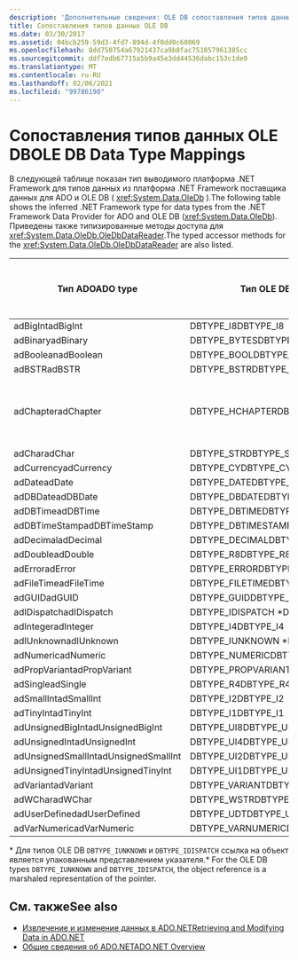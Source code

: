 ```yaml
---
description: 'Дополнительные сведения: OLE DB сопоставления типов данных'
title: Сопоставления типов данных OLE DB
ms.date: 03/30/2017
ms.assetid: 04bcb259-59d3-4fd7-894d-4f0dd0c68069
ms.openlocfilehash: 8dd750754a67921437ca9b8fac751857961385cc
ms.sourcegitcommit: ddf7edb67715a5b9a45e3dd44536dabc153c1de0
ms.translationtype: MT
ms.contentlocale: ru-RU
ms.lasthandoff: 02/06/2021
ms.locfileid: "99786190"
---
```

# <a name="ole-db-data-type-mappings"></a><span data-ttu-id="60319-103">Сопоставления типов данных OLE DB</span><span class="sxs-lookup"><span data-stu-id="60319-103">OLE DB Data Type Mappings</span></span>

<span data-ttu-id="60319-104">В следующей таблице показан тип выводимого платформа .NET Framework для типов данных из платформа .NET Framework поставщика данных для ADO и OLE DB ( <xref:System.Data.OleDb> ).</span><span class="sxs-lookup"><span data-stu-id="60319-104">The following table shows the inferred .NET Framework type for data types from the .NET Framework Data Provider for ADO and OLE DB (<xref:System.Data.OleDb>).</span></span> <span data-ttu-id="60319-105">Приведены также типизированные методы доступа для <xref:System.Data.OleDb.OleDbDataReader>.</span><span class="sxs-lookup"><span data-stu-id="60319-105">The typed accessor methods for the <xref:System.Data.OleDb.OleDbDataReader> are also listed.</span></span>  
  
|<span data-ttu-id="60319-106">Тип ADO</span><span class="sxs-lookup"><span data-stu-id="60319-106">ADO type</span></span>|<span data-ttu-id="60319-107">Тип OLE DB</span><span class="sxs-lookup"><span data-stu-id="60319-107">OLE DB type</span></span>|<span data-ttu-id="60319-108">Тип платформы .NET Framework</span><span class="sxs-lookup"><span data-stu-id="60319-108">.NET Framework type</span></span>|<span data-ttu-id="60319-109">Платформа .NET Framework типизированный метод доступа</span><span class="sxs-lookup"><span data-stu-id="60319-109">.NET Framework typed accessor</span></span>|  
|--------------|-----------------|----------------------------------------------------------------------|--------------------------------------------------------------------------------|  
|<span data-ttu-id="60319-110">adBigInt</span><span class="sxs-lookup"><span data-stu-id="60319-110">adBigInt</span></span>|<span data-ttu-id="60319-111">DBTYPE_I8</span><span class="sxs-lookup"><span data-stu-id="60319-111">DBTYPE_I8</span></span>|<span data-ttu-id="60319-112">Int64</span><span class="sxs-lookup"><span data-stu-id="60319-112">Int64</span></span>|<span data-ttu-id="60319-113">GetInt64()</span><span class="sxs-lookup"><span data-stu-id="60319-113">GetInt64()</span></span>|  
|<span data-ttu-id="60319-114">adBinary</span><span class="sxs-lookup"><span data-stu-id="60319-114">adBinary</span></span>|<span data-ttu-id="60319-115">DBTYPE_BYTES</span><span class="sxs-lookup"><span data-stu-id="60319-115">DBTYPE_BYTES</span></span>|<span data-ttu-id="60319-116">Byte[]</span><span class="sxs-lookup"><span data-stu-id="60319-116">Byte[]</span></span>|<span data-ttu-id="60319-117">GetBytes()</span><span class="sxs-lookup"><span data-stu-id="60319-117">GetBytes()</span></span>|  
|<span data-ttu-id="60319-118">adBoolean</span><span class="sxs-lookup"><span data-stu-id="60319-118">adBoolean</span></span>|<span data-ttu-id="60319-119">DBTYPE_BOOL</span><span class="sxs-lookup"><span data-stu-id="60319-119">DBTYPE_BOOL</span></span>|<span data-ttu-id="60319-120">Логическое</span><span class="sxs-lookup"><span data-stu-id="60319-120">Boolean</span></span>|<span data-ttu-id="60319-121">GetBoolean()</span><span class="sxs-lookup"><span data-stu-id="60319-121">GetBoolean()</span></span>|  
|<span data-ttu-id="60319-122">adBSTR</span><span class="sxs-lookup"><span data-stu-id="60319-122">adBSTR</span></span>|<span data-ttu-id="60319-123">DBTYPE_BSTR</span><span class="sxs-lookup"><span data-stu-id="60319-123">DBTYPE_BSTR</span></span>|<span data-ttu-id="60319-124">Строка</span><span class="sxs-lookup"><span data-stu-id="60319-124">String</span></span>|<span data-ttu-id="60319-125">GetString()</span><span class="sxs-lookup"><span data-stu-id="60319-125">GetString()</span></span>|  
|<span data-ttu-id="60319-126">adChapter</span><span class="sxs-lookup"><span data-stu-id="60319-126">adChapter</span></span>|<span data-ttu-id="60319-127">DBTYPE_HCHAPTER</span><span class="sxs-lookup"><span data-stu-id="60319-127">DBTYPE_HCHAPTER</span></span>|<span data-ttu-id="60319-128">Поддерживается с помощью `DataReader`.</span><span class="sxs-lookup"><span data-stu-id="60319-128">Supported through the `DataReader`.</span></span> <span data-ttu-id="60319-129">См. раздел [Получение данных с помощью DataReader](retrieving-data-using-a-datareader.md).</span><span class="sxs-lookup"><span data-stu-id="60319-129">See [Retrieving Data Using a DataReader](retrieving-data-using-a-datareader.md).</span></span>|<span data-ttu-id="60319-130">GetValue()</span><span class="sxs-lookup"><span data-stu-id="60319-130">GetValue()</span></span>|  
|<span data-ttu-id="60319-131">adChar</span><span class="sxs-lookup"><span data-stu-id="60319-131">adChar</span></span>|<span data-ttu-id="60319-132">DBTYPE_STR</span><span class="sxs-lookup"><span data-stu-id="60319-132">DBTYPE_STR</span></span>|<span data-ttu-id="60319-133">Строка</span><span class="sxs-lookup"><span data-stu-id="60319-133">String</span></span>|<span data-ttu-id="60319-134">GetString()</span><span class="sxs-lookup"><span data-stu-id="60319-134">GetString()</span></span>|  
|<span data-ttu-id="60319-135">adCurrency</span><span class="sxs-lookup"><span data-stu-id="60319-135">adCurrency</span></span>|<span data-ttu-id="60319-136">DBTYPE_CY</span><span class="sxs-lookup"><span data-stu-id="60319-136">DBTYPE_CY</span></span>|<span data-ttu-id="60319-137">Decimal</span><span class="sxs-lookup"><span data-stu-id="60319-137">Decimal</span></span>|<span data-ttu-id="60319-138">GetDecimal()</span><span class="sxs-lookup"><span data-stu-id="60319-138">GetDecimal()</span></span>|  
|<span data-ttu-id="60319-139">adDate</span><span class="sxs-lookup"><span data-stu-id="60319-139">adDate</span></span>|<span data-ttu-id="60319-140">DBTYPE_DATE</span><span class="sxs-lookup"><span data-stu-id="60319-140">DBTYPE_DATE</span></span>|<span data-ttu-id="60319-141">DateTime</span><span class="sxs-lookup"><span data-stu-id="60319-141">DateTime</span></span>|<span data-ttu-id="60319-142">GetDateTime()</span><span class="sxs-lookup"><span data-stu-id="60319-142">GetDateTime()</span></span>|  
|<span data-ttu-id="60319-143">adDBDate</span><span class="sxs-lookup"><span data-stu-id="60319-143">adDBDate</span></span>|<span data-ttu-id="60319-144">DBTYPE_DBDATE</span><span class="sxs-lookup"><span data-stu-id="60319-144">DBTYPE_DBDATE</span></span>|<span data-ttu-id="60319-145">DateTime</span><span class="sxs-lookup"><span data-stu-id="60319-145">DateTime</span></span>|<span data-ttu-id="60319-146">GetDateTime()</span><span class="sxs-lookup"><span data-stu-id="60319-146">GetDateTime()</span></span>|  
|<span data-ttu-id="60319-147">adDBTime</span><span class="sxs-lookup"><span data-stu-id="60319-147">adDBTime</span></span>|<span data-ttu-id="60319-148">DBTYPE_DBTIME</span><span class="sxs-lookup"><span data-stu-id="60319-148">DBTYPE_DBTIME</span></span>|<span data-ttu-id="60319-149">DateTime</span><span class="sxs-lookup"><span data-stu-id="60319-149">DateTime</span></span>|<span data-ttu-id="60319-150">GetDateTime()</span><span class="sxs-lookup"><span data-stu-id="60319-150">GetDateTime()</span></span>|  
|<span data-ttu-id="60319-151">adDBTimeStamp</span><span class="sxs-lookup"><span data-stu-id="60319-151">adDBTimeStamp</span></span>|<span data-ttu-id="60319-152">DBTYPE_DBTIMESTAMP</span><span class="sxs-lookup"><span data-stu-id="60319-152">DBTYPE_DBTIMESTAMP</span></span>|<span data-ttu-id="60319-153">DateTime</span><span class="sxs-lookup"><span data-stu-id="60319-153">DateTime</span></span>|<span data-ttu-id="60319-154">GetDateTime()</span><span class="sxs-lookup"><span data-stu-id="60319-154">GetDateTime()</span></span>|  
|<span data-ttu-id="60319-155">adDecimal</span><span class="sxs-lookup"><span data-stu-id="60319-155">adDecimal</span></span>|<span data-ttu-id="60319-156">DBTYPE_DECIMAL</span><span class="sxs-lookup"><span data-stu-id="60319-156">DBTYPE_DECIMAL</span></span>|<span data-ttu-id="60319-157">Decimal</span><span class="sxs-lookup"><span data-stu-id="60319-157">Decimal</span></span>|<span data-ttu-id="60319-158">GetDecimal()</span><span class="sxs-lookup"><span data-stu-id="60319-158">GetDecimal()</span></span>|  
|<span data-ttu-id="60319-159">adDouble</span><span class="sxs-lookup"><span data-stu-id="60319-159">adDouble</span></span>|<span data-ttu-id="60319-160">DBTYPE_R8</span><span class="sxs-lookup"><span data-stu-id="60319-160">DBTYPE_R8</span></span>|<span data-ttu-id="60319-161">Double</span><span class="sxs-lookup"><span data-stu-id="60319-161">Double</span></span>|<span data-ttu-id="60319-162">GetDouble()</span><span class="sxs-lookup"><span data-stu-id="60319-162">GetDouble()</span></span>|  
|<span data-ttu-id="60319-163">adError</span><span class="sxs-lookup"><span data-stu-id="60319-163">adError</span></span>|<span data-ttu-id="60319-164">DBTYPE_ERROR</span><span class="sxs-lookup"><span data-stu-id="60319-164">DBTYPE_ERROR</span></span>|<span data-ttu-id="60319-165">ExternalException</span><span class="sxs-lookup"><span data-stu-id="60319-165">ExternalException</span></span>|<span data-ttu-id="60319-166">GetValue()</span><span class="sxs-lookup"><span data-stu-id="60319-166">GetValue()</span></span>|  
|<span data-ttu-id="60319-167">adFileTime</span><span class="sxs-lookup"><span data-stu-id="60319-167">adFileTime</span></span>|<span data-ttu-id="60319-168">DBTYPE_FILETIME</span><span class="sxs-lookup"><span data-stu-id="60319-168">DBTYPE_FILETIME</span></span>|<span data-ttu-id="60319-169">DateTime</span><span class="sxs-lookup"><span data-stu-id="60319-169">DateTime</span></span>|<span data-ttu-id="60319-170">GetDateTime()</span><span class="sxs-lookup"><span data-stu-id="60319-170">GetDateTime()</span></span>|  
|<span data-ttu-id="60319-171">adGUID</span><span class="sxs-lookup"><span data-stu-id="60319-171">adGUID</span></span>|<span data-ttu-id="60319-172">DBTYPE_GUID</span><span class="sxs-lookup"><span data-stu-id="60319-172">DBTYPE_GUID</span></span>|<span data-ttu-id="60319-173">Guid</span><span class="sxs-lookup"><span data-stu-id="60319-173">Guid</span></span>|<span data-ttu-id="60319-174">GetGuid()</span><span class="sxs-lookup"><span data-stu-id="60319-174">GetGuid()</span></span>|  
|<span data-ttu-id="60319-175">adIDispatch</span><span class="sxs-lookup"><span data-stu-id="60319-175">adIDispatch</span></span>|<span data-ttu-id="60319-176">DBTYPE_IDISPATCH \*</span><span class="sxs-lookup"><span data-stu-id="60319-176">DBTYPE_IDISPATCH \*</span></span>|<span data-ttu-id="60319-177">Объект</span><span class="sxs-lookup"><span data-stu-id="60319-177">Object</span></span>|<span data-ttu-id="60319-178">GetValue()</span><span class="sxs-lookup"><span data-stu-id="60319-178">GetValue()</span></span>|  
|<span data-ttu-id="60319-179">adInteger</span><span class="sxs-lookup"><span data-stu-id="60319-179">adInteger</span></span>|<span data-ttu-id="60319-180">DBTYPE_I4</span><span class="sxs-lookup"><span data-stu-id="60319-180">DBTYPE_I4</span></span>|<span data-ttu-id="60319-181">Int32</span><span class="sxs-lookup"><span data-stu-id="60319-181">Int32</span></span>|<span data-ttu-id="60319-182">GetInt32()</span><span class="sxs-lookup"><span data-stu-id="60319-182">GetInt32()</span></span>|  
|<span data-ttu-id="60319-183">adIUnknown</span><span class="sxs-lookup"><span data-stu-id="60319-183">adIUnknown</span></span>|<span data-ttu-id="60319-184">DBTYPE_IUNKNOWN \*</span><span class="sxs-lookup"><span data-stu-id="60319-184">DBTYPE_IUNKNOWN \*</span></span>|<span data-ttu-id="60319-185">Объект</span><span class="sxs-lookup"><span data-stu-id="60319-185">Object</span></span>|<span data-ttu-id="60319-186">GetValue()</span><span class="sxs-lookup"><span data-stu-id="60319-186">GetValue()</span></span>|  
|<span data-ttu-id="60319-187">adNumeric</span><span class="sxs-lookup"><span data-stu-id="60319-187">adNumeric</span></span>|<span data-ttu-id="60319-188">DBTYPE_NUMERIC</span><span class="sxs-lookup"><span data-stu-id="60319-188">DBTYPE_NUMERIC</span></span>|<span data-ttu-id="60319-189">Decimal</span><span class="sxs-lookup"><span data-stu-id="60319-189">Decimal</span></span>|<span data-ttu-id="60319-190">GetDecimal()</span><span class="sxs-lookup"><span data-stu-id="60319-190">GetDecimal()</span></span>|  
|<span data-ttu-id="60319-191">adPropVariant</span><span class="sxs-lookup"><span data-stu-id="60319-191">adPropVariant</span></span>|<span data-ttu-id="60319-192">DBTYPE_PROPVARIANT</span><span class="sxs-lookup"><span data-stu-id="60319-192">DBTYPE_PROPVARIANT</span></span>|<span data-ttu-id="60319-193">Объект</span><span class="sxs-lookup"><span data-stu-id="60319-193">Object</span></span>|<span data-ttu-id="60319-194">GetValue()</span><span class="sxs-lookup"><span data-stu-id="60319-194">GetValue()</span></span>|  
|<span data-ttu-id="60319-195">adSingle</span><span class="sxs-lookup"><span data-stu-id="60319-195">adSingle</span></span>|<span data-ttu-id="60319-196">DBTYPE_R4</span><span class="sxs-lookup"><span data-stu-id="60319-196">DBTYPE_R4</span></span>|<span data-ttu-id="60319-197">Single</span><span class="sxs-lookup"><span data-stu-id="60319-197">Single</span></span>|<span data-ttu-id="60319-198">GetFloat()</span><span class="sxs-lookup"><span data-stu-id="60319-198">GetFloat()</span></span>|  
|<span data-ttu-id="60319-199">adSmallInt</span><span class="sxs-lookup"><span data-stu-id="60319-199">adSmallInt</span></span>|<span data-ttu-id="60319-200">DBTYPE_I2</span><span class="sxs-lookup"><span data-stu-id="60319-200">DBTYPE_I2</span></span>|<span data-ttu-id="60319-201">Int16</span><span class="sxs-lookup"><span data-stu-id="60319-201">Int16</span></span>|<span data-ttu-id="60319-202">GetInt16()</span><span class="sxs-lookup"><span data-stu-id="60319-202">GetInt16()</span></span>|  
|<span data-ttu-id="60319-203">adTinyInt</span><span class="sxs-lookup"><span data-stu-id="60319-203">adTinyInt</span></span>|<span data-ttu-id="60319-204">DBTYPE_I1</span><span class="sxs-lookup"><span data-stu-id="60319-204">DBTYPE_I1</span></span>|<span data-ttu-id="60319-205">Byte</span><span class="sxs-lookup"><span data-stu-id="60319-205">Byte</span></span>|<span data-ttu-id="60319-206">GetByte()</span><span class="sxs-lookup"><span data-stu-id="60319-206">GetByte()</span></span>|  
|<span data-ttu-id="60319-207">adUnsignedBigInt</span><span class="sxs-lookup"><span data-stu-id="60319-207">adUnsignedBigInt</span></span>|<span data-ttu-id="60319-208">DBTYPE_UI8</span><span class="sxs-lookup"><span data-stu-id="60319-208">DBTYPE_UI8</span></span>|<span data-ttu-id="60319-209">UInt64</span><span class="sxs-lookup"><span data-stu-id="60319-209">UInt64</span></span>|<span data-ttu-id="60319-210">GetValue()</span><span class="sxs-lookup"><span data-stu-id="60319-210">GetValue()</span></span>|  
|<span data-ttu-id="60319-211">adUnsignedInt</span><span class="sxs-lookup"><span data-stu-id="60319-211">adUnsignedInt</span></span>|<span data-ttu-id="60319-212">DBTYPE_UI4</span><span class="sxs-lookup"><span data-stu-id="60319-212">DBTYPE_UI4</span></span>|<span data-ttu-id="60319-213">UInt32</span><span class="sxs-lookup"><span data-stu-id="60319-213">UInt32</span></span>|<span data-ttu-id="60319-214">GetValue()</span><span class="sxs-lookup"><span data-stu-id="60319-214">GetValue()</span></span>|  
|<span data-ttu-id="60319-215">adUnsignedSmallInt</span><span class="sxs-lookup"><span data-stu-id="60319-215">adUnsignedSmallInt</span></span>|<span data-ttu-id="60319-216">DBTYPE_UI2</span><span class="sxs-lookup"><span data-stu-id="60319-216">DBTYPE_UI2</span></span>|<span data-ttu-id="60319-217">UInt16</span><span class="sxs-lookup"><span data-stu-id="60319-217">UInt16</span></span>|<span data-ttu-id="60319-218">GetValue()</span><span class="sxs-lookup"><span data-stu-id="60319-218">GetValue()</span></span>|  
|<span data-ttu-id="60319-219">adUnsignedTinyInt</span><span class="sxs-lookup"><span data-stu-id="60319-219">adUnsignedTinyInt</span></span>|<span data-ttu-id="60319-220">DBTYPE_UI1</span><span class="sxs-lookup"><span data-stu-id="60319-220">DBTYPE_UI1</span></span>|<span data-ttu-id="60319-221">Byte</span><span class="sxs-lookup"><span data-stu-id="60319-221">Byte</span></span>|<span data-ttu-id="60319-222">GetByte()</span><span class="sxs-lookup"><span data-stu-id="60319-222">GetByte()</span></span>|  
|<span data-ttu-id="60319-223">adVariant</span><span class="sxs-lookup"><span data-stu-id="60319-223">adVariant</span></span>|<span data-ttu-id="60319-224">DBTYPE_VARIANT</span><span class="sxs-lookup"><span data-stu-id="60319-224">DBTYPE_VARIANT</span></span>|<span data-ttu-id="60319-225">Объект</span><span class="sxs-lookup"><span data-stu-id="60319-225">Object</span></span>|<span data-ttu-id="60319-226">GetValue()</span><span class="sxs-lookup"><span data-stu-id="60319-226">GetValue()</span></span>|  
|<span data-ttu-id="60319-227">adWChar</span><span class="sxs-lookup"><span data-stu-id="60319-227">adWChar</span></span>|<span data-ttu-id="60319-228">DBTYPE_WSTR</span><span class="sxs-lookup"><span data-stu-id="60319-228">DBTYPE_WSTR</span></span>|<span data-ttu-id="60319-229">Строка</span><span class="sxs-lookup"><span data-stu-id="60319-229">String</span></span>|<span data-ttu-id="60319-230">GetString()</span><span class="sxs-lookup"><span data-stu-id="60319-230">GetString()</span></span>|  
|<span data-ttu-id="60319-231">adUserDefined</span><span class="sxs-lookup"><span data-stu-id="60319-231">adUserDefined</span></span>|<span data-ttu-id="60319-232">DBTYPE_UDT</span><span class="sxs-lookup"><span data-stu-id="60319-232">DBTYPE_UDT</span></span>|<span data-ttu-id="60319-233">не поддерживается</span><span class="sxs-lookup"><span data-stu-id="60319-233">not supported</span></span>||  
|<span data-ttu-id="60319-234">adVarNumeric</span><span class="sxs-lookup"><span data-stu-id="60319-234">adVarNumeric</span></span>|<span data-ttu-id="60319-235">DBTYPE_VARNUMERIC</span><span class="sxs-lookup"><span data-stu-id="60319-235">DBTYPE_VARNUMERIC</span></span>|<span data-ttu-id="60319-236">не поддерживается</span><span class="sxs-lookup"><span data-stu-id="60319-236">not supported</span></span>||  
  
 <span data-ttu-id="60319-237">\* Для типов OLE DB `DBTYPE_IUNKNOWN` и `DBTYPE_IDISPATCH` ссылка на объект является упакованным представлением указателя.</span><span class="sxs-lookup"><span data-stu-id="60319-237">\* For the OLE DB types `DBTYPE_IUNKNOWN` and `DBTYPE_IDISPATCH`, the object reference is a marshaled representation of the pointer.</span></span>  
  
## <a name="see-also"></a><span data-ttu-id="60319-238">См. также</span><span class="sxs-lookup"><span data-stu-id="60319-238">See also</span></span>

- [<span data-ttu-id="60319-239">Извлечение и изменение данных в ADO.NET</span><span class="sxs-lookup"><span data-stu-id="60319-239">Retrieving and Modifying Data in ADO.NET</span></span>](retrieving-and-modifying-data.md)
- [<span data-ttu-id="60319-240">Общие сведения об ADO.NET</span><span class="sxs-lookup"><span data-stu-id="60319-240">ADO.NET Overview</span></span>](ado-net-overview.md)
